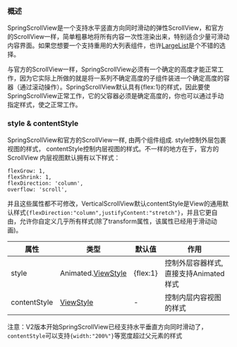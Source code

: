 <!--
 * @Author: 石破天惊
 * @email: shanshang130@gmail.com
 * @Date: 2021-07-22 10:22:58
 * @LastEditTime: 2021-07-23 20:15:23
 * @LastEditors: 石破天惊
 * @Description: 
-->
### 概述

SpringScrollView是一个支持水平竖直方向同时滑动的弹性ScrollView，和官方的ScrollView一样，简单粗暴地将所有内容一次性渲染出来，特别适合少量可滑动内容界面。如果您想要一个支持重用的大列表组件，也许[LargeList](https://bolan9999.github.io/react-native-largelist/#/)是个不错的选择。

与官方的ScrollView一样，SpringScrollView必须有一个确定的高度才能正常工作，因为它实际上所做的就是将一系列不确定高度的子组件装进一个确定高度的容器（通过滚动操作）。SpringScrollView默认具有{flex:1}的样式，因此要使SpringScrollView正常工作，它的父容器必须是确定高度的，你也可以通过手动指定样式，使之正常工作。

### style & contentStyle

SpringScrollView和官方的ScrollView一样, 由两个组件组成. style控制外层包裹视图的样式， contentStyle控制内层视图的样式。不一样的地方在于，官方的ScrollView 内层视图默认拥有以下样式：

```$js
flexGrow: 1,
flexShrink: 1,
flexDirection: 'column',
overflow: 'scroll',
```

并且这些属性都不可修改，VerticalScrollView默认contentStyle是View的通用默认样式`{flexDirection:"column",justifyContent:"stretch"}`，并且它更自由，允许你自定义几乎所有样式(除了transform属性，该属性已经用于滑动动画)。

属性  |  类型  |  默认值  |  作用  
---- | ------ | --------- | --------
style | Animated.[ViewStyle](http://facebook.github.io/react-native/docs/view-style-props) | {flex:1} | 控制外层容器样式,直接支持Animated样式
contentStyle | [ViewStyle](http://facebook.github.io/react-native/docs/view-style-props) | - | 控制内层内容视图的样式

注意：V2版本开始SpringScrollView已经支持水平垂直方向同时滑动了，`contentStyle`可以支持`{width:"200%"}`等宽度超过父元素的样式
